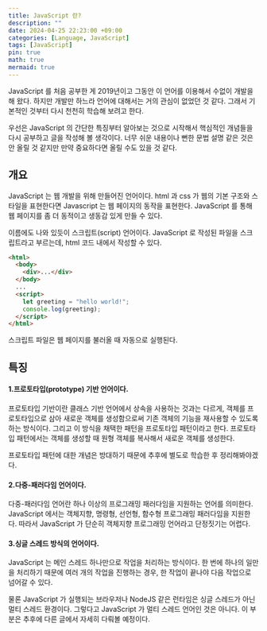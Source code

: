 ```yaml
---
title: JavaScript 란?
description: ""
date: 2024-04-25 22:23:00 +09:00
categories: [Language, JavaScript]
tags: [JavaScript]
pin: true
math: true
mermaid: true
---
```


JavaScript 를 처음 공부한 게 2019년이고 그동안 이 언어를 이용해서 수없이 개발을 해 왔다. 하지만 개발만 하느라 언어에 대해서는 거의 관심이 없었던 것 같다. 그래서 기본적인 것부터 다시 천천히 학습해 보려고 한다.

우선은 JavaScript 의 간단한 특징부터 알아보는 것으로 시작해서 핵심적인 개념들을 다시 공부하고 글을 작성해 볼 생각이다. 너무 쉬운 내용이나 뻔한 문법 설명 같은 것은 안 올릴 것 같지만 만약 중요하다면 올릴 수도 있을 것 같다.

## **개요**

JavaScript 는 웹 개발을 위해 만들어진 언어이다. html 과 css 가 웹의 기본 구조와 스타일을 표현한다면 Javascript 는 웹 페이지의 동작을 표현한다.
JavaScript 를 통해 웹 페이지를 좀 더 동적이고 생동감 있게 만들 수 있다.

이름에도 나와 있듯이 스크립트(script) 언어이다. JavaScript 로 작성된 파일을 스크립트라고 부르는데, html 코드 내에서 작성할 수 있다.

```html
<html>
  <body>
    <div>...</div>
  </body>
  ...
  <script>
    let greeting = "hello world!";
    console.log(greeting);
  </script>
</html>
```

스크립트 파일은 웹 페이지를 불러올 때 자동으로 실행된다.

## **특징**

#### **1.프로토타입(prototype) 기반 언어이다.**

프로토타입 기반이란 클래스 기반 언어에서 상속을 사용하는 것과는 다르게, 객체를 프로토타입으로 삼아 새로운 객체를 생성함으로써 기존 객체의 기능을 재사용할 수 있도록 하는 방식이다. 그리고 이 방식을 채택한 패턴을 프로토타입 패턴이라고 한다. 프로토타입 패턴에서는 객체를 생성할 때 원형 객체를 복사해서 새로운 객체를 생성한다.

프로토타입 패턴에 대한 개념은 방대하기 때문에 추후에 별도로 학습한 후 정리해봐야겠다.

#### **2.다중-패러다임 언어이다.**

다중-패러다임 언어란 하나 이상의 프로그래밍 패러다임을 지원하는 언어를 의미한다. JavaScript 에서는 객체지향, 명령형, 선언형, 함수형 프로그래밍 패러다임을 지원한다.
따라서 JavaScript 가 단순히 객체지향 프로그래밍 언어라고 단정짓기는 어렵다.

#### **3.싱글 스레드 방식의 언어이다.**

JavaScript 는 메인 스레드 하나만으로 작업을 처리하는 방식이다. 한 번에 하나의 일만을 처리하기 때문에 여러 개의 작업을 진행하는 경우, 한 작업이 끝나야 다음 작업으로 넘어갈 수 있다.

물론 JavaScript 가 실행되는 브라우저나 NodeJS 같은 런타임은 싱글 스레드가 아닌 멀티 스레드 환경이다. 그렇다고 JavaScript 가 멀티 스레드 언어인 것은 아니다. 이 부분은 추후에 다른 글에서 자세히 다뤄볼 예정이다.
